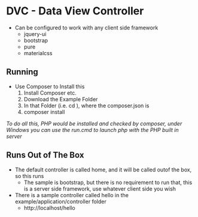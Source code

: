 # DVC - Data View Controller

* Can be configured to work with any client side framework
  * jquery-ui
  * bootstrap
  * pure
  * materialcss

## Running
* Use Composer to Install this
  1. Install Composer etc.
  1. Download the Example Folder
  1. In that Folder (i.e. cd <folder>), where the composer.json is
  1. composer install

*To do all this, PHP would be installed and checked by composer,
  under Windows you can use the run.cmd
  to launch php with the PHP built in server*

## Runs Out of The Box
  * The default controller is called home, and it will be called outof the box, so this runs
    * The sample is bootstrap, but there is no requirement to run that, this is a server side framework, use whatever client side you wish
  * There is a sample controller called hello in the example/application/controller folder
    * http://localhost/hello
